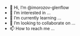 - 👋 Hi, I’m @imorozov-glenflow
- 👀 I’m interested in ...
- 🌱 I’m currently learning ...
- 💞️ I’m looking to collaborate on ...
- 📫 How to reach me ...

<!---
imorozov-glenflow/imorozov-glenflow is a ✨ special ✨ repository because its `README.md` (this file) appears on your GitHub profile.
You can click the Preview link to take a look at your changes.
--->
